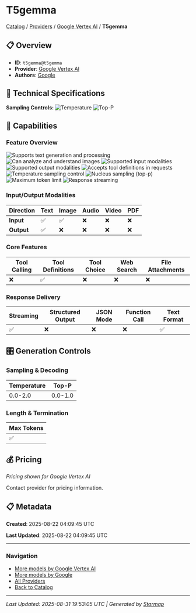 # T5gemma
  
[Catalog](../../../..) / [Providers](../../..) / [Google Vertex AI](../..) / **T5gemma**


## 📋 Overview
  
- **ID**: `t5gemma@t5gemma`
- **Provider**: [Google Vertex AI](../)
- **Authors**: [Google](../../../authors/google/)
  
## 🔬 Technical Specifications
  
**Sampling Controls:** ![Temperature](https://img.shields.io/badge/temperature-supported-red) ![Top-P](https://img.shields.io/badge/top__p-supported-red)
  
  
## 🎯 Capabilities
  
### Feature Overview
  
![Supports text generation and processing](https://img.shields.io/badge/text-✓-blue) ![Can analyze and understand images](https://img.shields.io/badge/vision-✓-purple) ![Supported input modalities](https://img.shields.io/badge/input-text,image-teal) ![Supported output modalities](https://img.shields.io/badge/output-text-cyan) ![Accepts tool definitions in requests](https://img.shields.io/badge/tools-✓-yellow) ![Temperature sampling control](https://img.shields.io/badge/temperature-core-red) ![Nucleus sampling (top-p)](https://img.shields.io/badge/top__p-core-red) ![Maximum token limit](https://img.shields.io/badge/max__tokens-core-blue) ![Response streaming](https://img.shields.io/badge/streaming-✓-cyan)
  
  
### Input/Output Modalities
  
| Direction | Text | Image | Audio | Video | PDF |
|---------|---------|---------|---------|---------|---------|
| **Input** | ✅ | ✅ | ❌ | ❌ | ❌ |
| **Output** | ✅ | ❌ | ❌ | ❌ | ❌ |

  
### Core Features
  
| Tool Calling | Tool Definitions | Tool Choice | Web Search | File Attachments |
|---------|---------|---------|---------|---------|
| ❌ | ✅ | ❌ | ❌ | ❌ |

  
### Response Delivery
  
| Streaming | Structured Output | JSON Mode | Function Call | Text Format |
|---------|---------|---------|---------|---------|
| ✅ | ❌ | ❌ | ❌ | ✅ |

  
## 🎛️ Generation Controls
  
### Sampling & Decoding
  
| Temperature | Top-P |
|---------|---------|
| 0.0-2.0 | 0.0-1.0 |

  
### Length & Termination
  
| Max Tokens |
|---------|
| ✅ |

  
## 💰 Pricing
  
*Pricing shown for Google Vertex AI*
  
  
Contact provider for pricing information.
  
## 📋 Metadata
  
**Created**: 2025-08-22 04:09:45 UTC
  
**Last Updated**: 2025-08-22 04:09:45 UTC
  
  
---
  
  
### Navigation

- [More models by Google Vertex AI](../)
- [More models by Google](../../../../authors/google/)
- [All Providers](../../../../providers)
- [Back to Catalog](../../../..)


---
_Last Updated: 2025-08-31 19:53:05 UTC | Generated by [Starmap](https://github.com/agentstation/starmap)_
